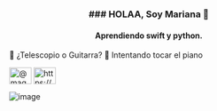
<h3 align="center">### HOLAA, Soy Mariana 👋  </h3>
<h4 align="center">Aprendiendo swift y python.</h4>

🔭 ¿Telescopio o Guitarra? </h3>
👯 Intentando tocar el piano</h4>



<a href="https://twitter.com/@magui_cr" target="blank"><img align="center" src="https://cdn.jsdelivr.net/npm/simple-icons@3.0.1/icons/twitter.svg" alt="@magui_cr" height="30" width="40" /></a>
<a href="https://www.linkedin.com/in/mariana-carrillo-ruiz-9b2bb2118/" target="blank"><img align="center" src="https://cdn.jsdelivr.net/npm/simple-icons@3.0.1/icons/linkedin.svg" alt="https://www.linkedin.com/in/mariana-carrillo-ruiz-9b2bb2118/" height="30" width="40" /></a>
</p>

![image](https://p4.wallpaperbetter.com/wallpaper/837/867/723/earth-minimalism-rocket-wallpaper-preview.jpg)

